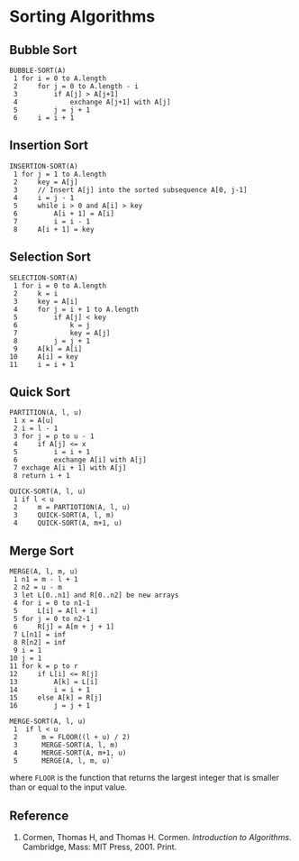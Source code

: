 # Sorting Algorithms

## Bubble Sort

```
BUBBLE-SORT(A)
 1 for i = 0 to A.length
 2     for j = 0 to A.length - i
 3         if A[j] > A[j+1]
 4             exchange A[j+1] with A[j]
 5         j = j + 1
 6     i = i + 1
```

## Insertion Sort

```
INSERTION-SORT(A)
 1 for j = 1 to A.length
 2     key = A[j]
 3     // Insert A[j] into the sorted subsequence A[0, j-1]
 4     i = j - 1
 5     while i > 0 and A[i] > key
 6         A[i + 1] = A[i]
 7         i = i - 1
 8     A[i + 1] = key
```

## Selection Sort

```
SELECTION-SORT(A)
 1 for i = 0 to A.length
 2     k = i
 3     key = A[i]
 4     for j = i + 1 to A.length
 5         if A[j] < key
 6             k = j
 7             key = A[j]
 8         j = j + 1
 9     A[k] = A[i]
10     A[i] = key
11     i = i + 1
```

## Quick Sort

```
PARTITION(A, l, u)
 1 x = A[u]
 2 i = l - 1
 3 for j = p to u - 1
 4     if A[j] <= x
 5         i = i + 1
 6         exchange A[i] with A[j]
 7 exchage A[i + 1] with A[j]
 8 return i + 1

QUICK-SORT(A, l, u)
 1 if l < u
 2     m = PARTIOTION(A, l, u)
 3     QUICK-SORT(A, l, m)
 4     QUICK-SORT(A, m+1, u)
```

## Merge Sort

```
MERGE(A, l, m, u)
 1 n1 = m - l + 1
 2 n2 = u - m
 3 let L[0..n1] and R[0..n2] be new arrays
 4 for i = 0 to n1-1
 5     L[i] = A[l + i]
 5 for j = 0 to n2-1
 6     R[j] = A[m + j + 1]
 7 L[n1] = inf
 8 R[n2] = inf
 9 i = 1
10 j = 1
11 for k = p to r
12     if L[i] <= R[j]
13         A[k] = L[i]
14         i = i + 1
15     else A[k] = R[j]
16         j = j + 1

MERGE-SORT(A, l, u)
 1  if l < u
 2      m = FLOOR((l + u) / 2)
 3      MERGE-SORT(A, l, m)
 4      MERGE-SORT(A, m+1, u)
 5      MERGE(A, l, m, u)`
```

where `FLOOR` is the function that returns the largest integer that is smaller than or equal to the input value.

## Reference

1. Cormen, Thomas H, and Thomas H. Cormen. *Introduction to Algorithms*. Cambridge, Mass: MIT Press, 2001. Print.
